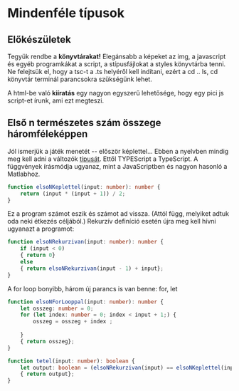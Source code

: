 # Mindenféle típusok

## Előkészületek

Tegyük rendbe a **könyvtárakat!** Elegánsabb a képeket az img, a javascript és egyéb programkákat a script, a stípusfájlokat a styles könyvtárba tenni. Ne felejtsük el, hogy a tsc-t a .ts helyéről kell indítani, ezért a cd .. ls, cd könyvtár terminál parancsokra szükségünk lehet.

A html-be való **kiíratás** egy nagyon egyszerű lehetősége, hogy egy pici js script-et írunk, ami ezt megteszi.


 
## Első n természetes szám összege háromféleképpen
  
Jól ismerjük a játék menetét -- először képlettel... Ebben a nyelvben mindig meg kell adni a változók [típusát](https://www.typescriptlang.org/docs/handbook/2/everyday-types.html). Ettől TYPEScript a TypeScript. A függvények írásmódja ugyanaz, mint a JavaScriptben és nagyon hasonló a Matlabhoz.

````typescript
function elsoNKeplettel(input: number): number {
    return (input * (input + 1)) / 2;
}
````
Ez a program számot eszik és számot ad vissza. (Attól függ, melyiket adtuk oda neki étkezés céljából.) Rekurzív definíció esetén újra meg kell hívni ugyanazt a programot:

````typescript
function elsoNRekurzivan(input: number): number {
    if (input < 0) 
    { return 0} 
    else 
    { return elsoNRekurzivan(input - 1) + input};
}
````

A for loop bonyibb, három új parancs is van benne: for, let


````typescript
function elsoNForLooppal(input: number): number {
    let osszeg: number = 0;
    for (let index: number = 0; index < input + 1;) {
        osszeg = osszeg + index ;
        
    }
    { return osszeg};
}
````

````typescript
function tetel(input: number): boolean {
    let output: boolean = (elsoNRekurzivan(input) == elsoNKeplettel(input)); 
    { return output};
}

````
